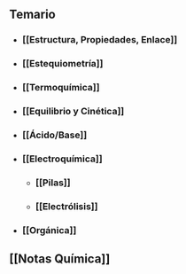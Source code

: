 
## Temario

- ### [[Estructura, Propiedades, Enlace]]
- ### [[Estequiometría]]
- ### [[Termoquímica]]
- ### [[Equilibrio y Cinética]]
- ### [[Ácido/Base]]
- ### [[Electroquímica]]
	- ### [[Pilas]]
	- ### [[Electrólisis]]
- ### [[Orgánica]]

## [[Notas Química]]